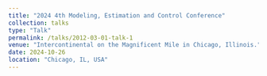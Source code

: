 ```yaml
---
title: "2024 4th Modeling, Estimation and Control Conference"
collection: talks
type: "Talk"
permalink: /talks/2012-03-01-talk-1
venue: "Intercontinental on the Magnificent Mile in Chicago, Illinois."
date: 2024-10-26
location: "Chicago, IL, USA"
---
```



